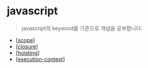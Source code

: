 # javascript

> javascript의 keyword를 기준으로 개념을 공부합니다.

- [[scope]]
- [[closure]]
- [[hoisting]]
- [[execution-context]]

[//begin]: # "Autogenerated link references for markdown compatibility"
[scope]: scope "scope"
[closure]: closure "closure"
[hoisting]: hoisting "hoisting"
[execution-context]: execution-context "execution context"
[//end]: # "Autogenerated link references"
